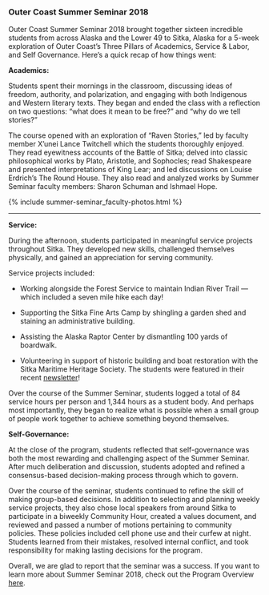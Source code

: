 ### Outer Coast Summer Seminar 2018

Outer Coast Summer Seminar 2018 brought together sixteen incredible students from across Alaska and the Lower 49 to Sitka, Alaska for a 5-week exploration of Outer Coast’s Three Pillars of Academics, Service & Labor, and Self Governance. Here’s a quick recap of how things went:

<strong>Academics:</strong>

Students spent their mornings in the classroom, discussing ideas of freedom, authority, and polarization, and engaging with both Indigenous and Western literary texts. They began and ended the class with a reflection on two questions: “what does it mean to be free?” and “why do we tell stories?”

The course opened with an exploration of “Raven Stories,” led by faculty member X’unei Lance Twitchell which the students thoroughly enjoyed. They read eyewitness accounts of the Battle of Sitka; delved into classic philosophical works by Plato, Aristotle, and Sophocles; read Shakespeare and presented interpretations of King Lear; and led discussions on Louise Erdrich’s The Round House. They also read and analyzed works by Summer Seminar faculty members: Sharon Schuman and Ishmael Hope.

<!-- This inserts the Faculty images -->
{% include summer-seminar_faculty-photos.html %}

***

<strong>Service:</strong>

During the afternoon, students participated in meaningful service projects throughout Sitka. They developed new skills, challenged themselves physically, and gained an appreciation for serving community.

Service projects included:


- Working alongside the Forest Service to maintain Indian River Trail –– which included a seven mile hike each day!

- Supporting the Sitka Fine Arts Camp by shingling a garden shed and staining an administrative building.

- Assisting the Alaska Raptor Center by dismantling 100 yards of boardwalk.

- Volunteering in support of historic building and boat restoration with the Sitka Maritime Heritage Society. The students were featured in their recent [newsletter](http://www.sitkamaritime.org/)!


Over the course of the Summer Seminar, students logged a total of 84 service hours per person and 1,344 hours as a student body. And perhaps most importantly, they began to realize what is possible when a small group of people work together to achieve something beyond themselves.


<strong>Self-Governance:</strong>

At the close of the program, students reflected that self-governance was both the most rewarding and challenging aspect of the Summer Seminar. After much deliberation and discussion, students adopted and refined a consensus-based decision-making process through which to govern. 

Over the course of the seminar, students continued to refine the skill of making group-based decisions. In addition to selecting and planning weekly service projects, they also chose local speakers from around Sitka to participate in a biweekly Community Hour,  created a values document, and reviewed and passed a number of motions pertaining to community policies. These policies included cell phone use and their curfew at night. Students learned from their mistakes, resolved internal conflict, and took responsibility for making lasting decisions for the program.

Overall, we are glad to report that the seminar was a success. If you want to learn more about Summer Seminar 2018, check out the Program Overview [here](https://docs.google.com/document/d/17uKQuDQ-DmsDRuoPbSXRT9VK5i_VXQHQIBX-O9hsX44/edit?usp=sharing).
